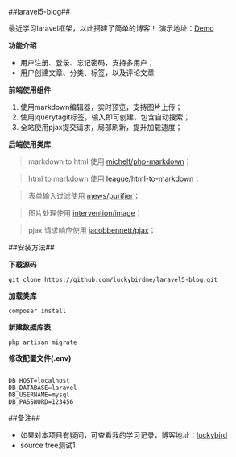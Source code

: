 ##laravel5-blog##

最近学习laravel框架，以此搭建了简单的博客！
演示地址：[Demo](http://laravel.luckybird.me)

**功能介绍**

* 用户注册、登录、忘记密码，支持多用户；
* 用户创建文章、分类、标签，以及评论文章

**前端使用组件**

1. 使用markdown编辑器，实时预览，支持图片上传；
2. 使用jquerytagit标签，输入即可创建，包含自动搜索；
3. 全站使用pjax提交请求，局部刷新，提升加载速度；

**后端使用类库**

> markdown to html 使用 [michelf/php-markdown](https://github.com/michelf/php-markdown)；

> html to markdown 使用 [league/html-to-markdown](https://github.com/thephpleague/html-to-markdown)；

> 表单输入过滤使用 [mews/purifier](https://github.com/mewebstudio/Purifier)；

> 图片处理使用 [intervention/image](https://github.com/Intervention/image)；

> pjax 请求响应使用 [jacobbennett/pjax](https://github.com/JacobBennett/pjax)；



##安装方法##

**下载源码**
```
git clone https://github.com/luckybirdme/laravel5-blog.git

```

**加载类库**
```
composer install
```

**新建数据库表**
```
php artisan migrate
```
**修改配置文件(.env)**
```

DB_HOST=localhost
DB_DATABASE=laravel
DB_USERNAME=mysql
DB_PASSWORD=123456

```

##备注##

* 如果对本项目有疑问，可查看我的学习记录，博客地址：[luckybird](http://www.luckybird.me)
* source tree测试1